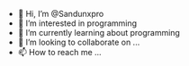 - 👋 Hi, I’m @Sandunxpro
- 👀 I’m interested in programming
- 🌱 I’m currently learning about programming
- 💞️ I’m looking to collaborate on ...
- 📫 How to reach me ...

<!---
Sandunxpro/Sandunxpro is a ✨ special ✨ repository because its `README.md` (this file) appears on your GitHub profile.
You can click the Preview link to take a look at your changes.
--->
